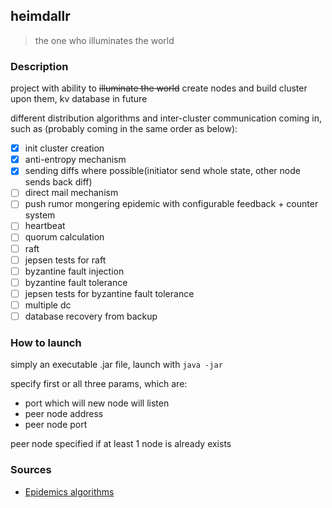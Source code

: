 heimdallr
---
> the one who illuminates the world

### Description

project with ability to ~~illuminate the world~~ create nodes and build cluster upon them, kv database in future

different distribution algorithms and inter-cluster communication coming in,
 such as (probably coming in the same order as below):

* [x] init cluster creation
* [x] anti-entropy mechanism
* [x] sending diffs where possible(initiator send whole state, other node sends back diff)
* [ ] direct mail mechanism
* [ ] push rumor mongering epidemic with configurable feedback + counter system
* [ ] heartbeat
* [ ] quorum calculation
* [ ] raft
* [ ] jepsen tests for raft
* [ ] byzantine fault injection
* [ ] byzantine fault tolerance
* [ ] jepsen tests for byzantine fault tolerance
* [ ] multiple dc 
* [ ] database recovery from backup

### How to launch

simply an executable .jar file, launch with `java -jar`

specify first or all three params, which are: 
* port which will new node will listen
* peer node address
* peer node port

peer node specified if at least 1 node is already exists

### Sources
* [Epidemics algorithms](http://www.bitsavers.org/pdf/xerox/parc/techReports/CSL-89-1_Epidemic_Algorithms_for_Replicated_Database_Maintenance.pdf)
